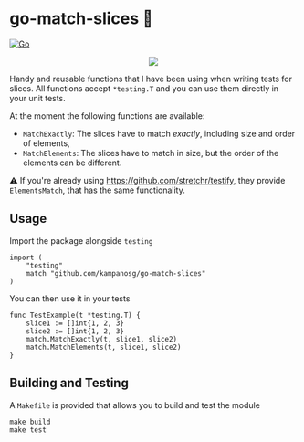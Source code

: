 # go-match-slices :pizza:
[![Go](https://github.com/kampanosg/go-assert-slices/actions/workflows/go.yml/badge.svg)](https://github.com/kampanosg/go-assert-slices/actions/workflows/go.yml)


<p align="center">
  <img src="https://user-images.githubusercontent.com/30287348/233440343-79b581c8-66e3-48c5-b0f3-43ee49cfbda1.png" />
</p>


Handy and reusable functions that I have been using when writing tests for slices. All functions accept `*testing.T` and you can use them directly in your unit tests.

At the moment the following functions are available:
* `MatchExactly`: The slices have to match _exactly_, including size and order of elements,
* `MatchElements`: The slices have to match in size, but the order of the elements can be different.

:warning: If you're already using https://github.com/stretchr/testify, they provide `ElementsMatch`, that has the same functionality.

## Usage
Import the package alongside `testing`
```golang
import (
    "testing"
    match "github.com/kampanosg/go-match-slices"
)
```

You can then use it in your tests
```golang
func TestExample(t *testing.T) {
	slice1 := []int{1, 2, 3}
	slice2 := []int{1, 2, 3}
	match.MatchExactly(t, slice1, slice2)
    match.MatchElements(t, slice1, slice2)
}
```

## Building and Testing
A `Makefile` is provided that allows you to build and test the module
```
make build
make test
```
